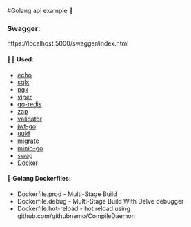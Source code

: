 #Golang api example 🚀

### Swagger:
https://localhost:5000/swagger/index.html

#### 👨‍💻 Used:
* [echo](https://github.com/labstack/echo)
* [sqlx](https://github.com/jmoiron/sqlx)
* [pgx](https://github.com/jackc/pgx)
* [viper](https://github.com/spf13/viper)
* [go-redis](https://github.com/go-redis/redis)
* [zap](https://github.com/uber-go/zap)
* [validator](https://github.com/go-playground/validator)
* [jwt-go](https://github.com/dgrijalva/jwt-go)
* [uuid](https://github.com/google/uuid)
* [migrate](https://github.com/golang-migrate/migrate)
* [minio-go](https://github.com/minio/minio-go)
* [swag](https://github.com/swaggo/swag)
* [Docker](https://www.docker.com/)

#### 🙌 Golang Dockerfiles:
* Dockerfile.prod - Multi-Stage Build
* Dockerfile.debug - Multi-Stage Build With Delve debugger
* Dockerfile.hot-reload - hot reload using github.com/githubnemo/CompileDaemon
